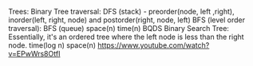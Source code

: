 Trees:
Binary Tree traversal: 
DFS (stack) - preorder(node, left ,right), inorder(left, right, node) and postorder(right, node, left)
BFS (level order traversal): BFS (queue) space(n) time(n)
BQDS
Binary Search Tree: Essentially, it's an ordered tree where the left node is less than the right node. time(log n) space(n)
https://www.youtube.com/watch?v=EPwWrs8OtfI


